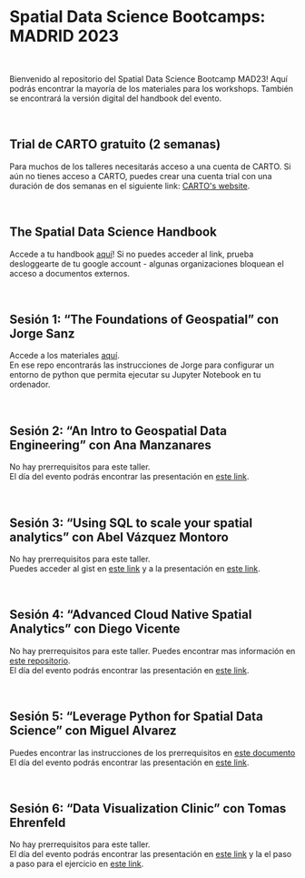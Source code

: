 <h1>Spatial Data Science Bootcamps: MADRID 2023</h1>
<br>
<p>
Bienvenido al repositorio del Spatial Data Science Bootcamp MAD23! Aquí podrás encontrar la mayoría de los materiales para los workshops. También se encontrará la versión digital del handbook del evento.
 
</p>
<br>
<h2>Trial de CARTO gratuito (2 semanas)</h2>
<p>
Para muchos de los talleres necesitarás acceso a una cuenta de CARTO. Si aún no tienes acceso a CARTO, puedes crear una cuenta trial con una duración de dos semanas en el siguiente link: <a href="https://carto.com/signin/" target="_blank" rel="noopener noreferrer">CARTO's website</a>.
</p>
<br>
<h2>The Spatial Data Science Handbook</h2>
<p>
 Accede a tu handbook <a href="https://docs.google.com/presentation/d/1frXdUDUvSC5A9Zz-m0V3qvMrsGFp1OxoSyWZTR2tJec/edit?usp=sharing" target="_blank" rel="noopener noreferrer">aquí</a>! Si no puedes acceder al link, prueba desloggearte de tu google account - algunas organizaciones bloquean el acceso a documentos externos.
 
</p>
<br>
<h2>Sesión 1: “The Foundations of Geospatial” con Jorge Sanz</h2>
<p>
 Accede a los materiales <a href="https://github.com/jsanz/sdsc/tree/madrid" target="_blank" rel="noopener noreferrer">aquí</a>. <br>
 En ese repo encontrarás las instrucciones de Jorge para configurar un entorno de python que permita ejecutar su Jupyter Notebook en tu ordenador.
 
</p>
<br>
<h2>Sesión 2: “An Intro to Geospatial Data Engineering” con Ana Manzanares</h2>

<p>
No hay prerrequisitos para este taller. <br>
El día del evento podrás encontrar las presentación en <a href="https://docs.google.com/presentation/d/1tW8R6d1tNt0Hc6tt7z_jSC0Ui1fYitsWYmjR4BLA3AE/edit#slide=id.g1349edbd6f7_0_258" target="_blank" rel="noopener noreferrer">este link</a>.
</p>
<br>
<h2>Sesión 3: “Using SQL to scale your spatial analytics” con Abel Vázquez Montoro</h2>

<p>
No hay prerrequisitos para este taller. <br>
Puedes acceder al gist en <a href="https://bit.ly/SDSC23sql" target="_blank" rel="noopener noreferrer">este link</a> y a la presentación en <a href="https://drive.google.com/file/d/1ebGRKc19sl6ZwT6F2fBdEp7uU8BT2dyx/view?usp=share_link" target="_blank" rel="noopener noreferrer">este link</a>.
</p>
<br>

<h2>Sesión 4: “Advanced Cloud Native Spatial Analytics” con Diego Vicente</h2>

<p>
No hay prerrequisitos para este taller. Puedes encontrar mas información en 
<a href="https://github.com/diego-vicente/sdsb-mad-2023">este repositorio</a>.
<br>
El día del evento podrás encontrar las presentación en <a href="https://docs.google.com/presentation/d/1g8rNGBMgdS_JMkUjlE2hK6pOCu9OlJOTJCFC6mqvKrM/edit#slide=id.p">este link</a>.
</p>
<br>
<h2>Sesión 5: “Leverage Python for Spatial Data Science” con Miguel Alvarez</h2>
<p>

Puedes encontrar las instrucciones de los prerrequisitos en [este documento](https://docs.google.com/document/d/1EwJHbla-tbT4LEbrZYRUfmm2JgEqcYYVD2hWmj-AA18/edit?usp=sharing)
El día del evento podrás encontrar las presentación en <a href="https://drive.google.com/file/d/1NiX5lN7em2oC3CktBjXxjJueWOFqblcN/view?usp=sharing">este link</a>.

</p>
<br>

<h2>Sesión 6: “Data Visualization Clinic” con Tomas Ehrenfeld</h2>
 
<p>
No hay prerrequisitos para este taller. <br>
El día del evento podrás encontrar las presentación en  <a href="https://docs.google.com/presentation/d/1TJ75638BZZSiN04MVnybDdKWIdef8lxL8Czs53YgOa0/edit?usp=sharing">este link</a> y la el paso a paso para el ejercicio en <a href="https://docs.google.com/document/d/1QPU2kPjABnNFgMMBEhGZX6FYmt2fC9KZMxv5SWduivI/edit#heading=h.at3zdv4z47n7">este link</a>.
</p>
<br>
